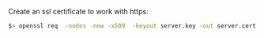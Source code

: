 Create an ssl certificate to work with https:
```sh
$> openssl req  -nodes -new -x509  -keyout server.key -out server.cert -subj "/C=GB/ST=London/L=London/O=Global Security/OU=IT Department CN=example.com"
```